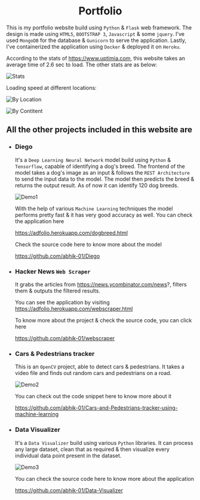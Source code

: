 <h1 align='center'>Portfolio</h1>

This is my portfolio website build using `Python` & `Flask` web framework.
The design is made using `HTML5`, `BOOTSTRAP 3`, `Javascript` & some `jquery`.
I've used `MongoDB` for the database & `Gunicorn` to serve the application.
Lastly, I've containerized the application using `Docker` & deployed it on `Heroku`.

According to the stats of https://www.uptimia.com, this website takes an average time of 2.6 sec to load.
The other stats are as below:

![Stats](https://drive.google.com/uc?export=view&id=1X2HKfyeponyB8Ue81HphTmU10Mr2K1T_)

Loading speed at different locations:

![By Location](https://drive.google.com/uc?export=view&id=1F08E8SBl2O8WHkcPoWts2C3kTGaD8X4x)

![By Contitent](https://drive.google.com/uc?export=view&id=1bAaE1_VaakHc3NKAMht8GgCNAgy8EeOv)

## All the other projects included in this website are

* ### Diego

  It's a `Deep Learning Neural Network` model build using `Python` & `Tensorflow`, capable of identifying a dog's breed.
  The frontend of the model takes a dog's image as an input & follows the `REST Architecture`
  to send the input data to the model. The model then predicts the breed & returns the output result.
  As of now it can identify 120 dog breeds.
  
  ![Demo1](https://drive.google.com/uc?export=view&id=1scOOYB2EET20qnXzouhAC8rE8Y65t48k)
  
  With the help of various `Machine Learning` techniques the model performs pretty fast
  & it has very good accuracy as well.
  You can check the application here
  
  https://adfolio.herokuapp.com/dogbreed.html 
  
  Check the source code here to know more about the model
  
  https://github.com/abhik-01/Diego
  
* ### Hacker News `Web Scraper`

  It grabs the articles from https://news.ycombinator.com/news?, filters them &
  outputs the filtered results.
  
  You can see the application by visiting https://adfolio.herokuapp.com/webscraper.html
  
  To know more about the project & check the source code, you can click here
  
  https://github.com/abhik-01/webscraper
  
* ### Cars & Pedestrians tracker

  This is an `OpenCV` project, able to detect cars & pedestrians. It takes a video file and
  finds out random cars and pedestrians on a road.
  
  ![Demo2](https://drive.google.com/uc?export=view&id=1-CVJExONC9YaL6MnuLdoZkh_bRjXQ9sq)
  
  You can check out the code snippet here to know more about it
  
  https://github.com/abhik-01/Cars-and-Pedestrians-tracker-using-machine-learning

* ### Data Visualizer

  It's a `Data Visualizer` build using various `Python` libraries. It can process any large
  dataset, clean that as required & then visualize every individual data point present in the dataset.
  
  ![Demo3](https://drive.google.com/uc?export=view&id=1DLrWuBsVMyU5Njm-Gt5gJfR4_32M7AF1)
  
  You can check the source code here to know more about the application
  
  https://github.com/abhik-01/Data-Visualizer
